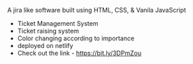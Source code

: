 A jira like software built using HTML, CSS, & Vanila JavaScript
* Ticket Management System
* Ticket raising system
* Color changing according to importance 
* deployed on netlify 
* Check out the link - https://bit.ly/3DPmZou